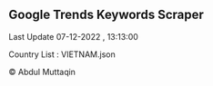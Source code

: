 

## Google Trends Keywords Scraper 
 
Last Update 07-12-2022 , 13:13:00

Country List :
VIETNAM.json



© Abdul Muttaqin 
